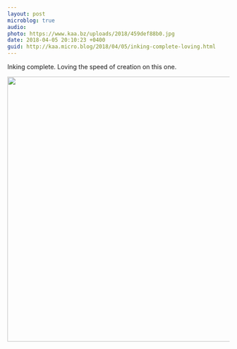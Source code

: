 ```yaml
---
layout: post
microblog: true
audio: 
photo: https://www.kaa.bz/uploads/2018/459def88b0.jpg
date: 2018-04-05 20:10:23 +0400
guid: http://kaa.micro.blog/2018/04/05/inking-complete-loving.html
---
```

Inking complete. Loving the speed of creation on this one.

<img src="https://www.kaa.bz/uploads/2018/459def88b0.jpg" width="600" height="600" />
